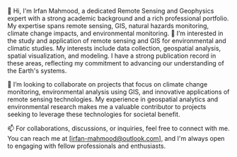 👋 Hi, I'm Irfan Mahmood, a dedicated Remote Sensing and Geophysics expert with a strong academic background and a rich professional portfolio. My expertise spans remote sensing, GIS, natural hazards monitoring, climate change impacts, and environmental monitoring. 👀 I’m interested in the study and application of remote sensing and GIS for environmental and climatic studies. My interests include data collection, geospatial analysis, spatial visualization, and modeling. I have a strong publication record in these areas, reflecting my commitment to advancing our understanding of the Earth's systems.

💞️ I’m looking to collaborate on projects that focus on climate change monitoring, environmental analysis using GIS, and innovative applications of remote sensing technologies. My experience in geospatial analytics and environmental research makes me a valuable contributor to projects seeking to leverage these technologies for societal benefit.

📫 For collaborations, discussions, or inquiries, feel free to connect with me. You can reach me at [irfan-mahmood@outlook.com], and I'm always open to engaging with fellow professionals and enthusiasts.
